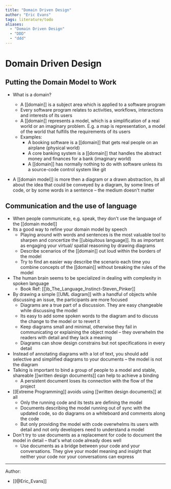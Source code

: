 ```yaml
---
title: "Domain Driven Design"
author: "Eric Evans"
tags: literature/todo
aliases:
  - "Domain Driven Design"
  - "DDD"
  - "ddd"
---
```


# Domain Driven Design

## Putting the Domain Model to Work
- What is a domain?
	- A [[domain]] is a subject area which is applied to a software program
	- Every software program relates to activities, workflows, interactions and interests of its users
	- A [[domain]] represents a model, which is a simplification of a real world or an imaginary problem. E.g. a map is representation, a model of the world that fulfills the requirements of its users
	- Examples:
		- A booking software is a [[domain]] that gets real people on an airplane (physical world)
		- A core banking system is a [[domain]] that handles the abstract money and finances for a bank (imaginary world)
		- A [[domain]] has normally nothing to do with software unless its a source-code control system like git

- A [[domain model]] is more then a diagram or a drawn abstraction, its all about the idea that could be conveyed by a diagram, by some lines of code, or by some words in a sentence – the medium doesn't matter

## Communication and the use of language
- When people communicate, e.g. speak, they don't use the language of the [[domain model]]
- Its a good way to refine your domain model by speech
	- Playing around with words and sentences is the most valuable tool to sharpen and concertize the [[ubiquitous language]]. Its as important as engaging your virtual/ spatial reasoning by drawing diagrams
	- Describe scenarios of the [[domain]] out loud within the borders of the model
	- Try to find an easier way describe the scenario each time you combine concepts of the [[domain]] without breaking the rules of the model
- The human brain seems to be specialized in dealing with complexity in spoken language
	- Book Ref: [[}b_The_Language_Instinct-Steven_Pinker]]
- By drawing a simple [[UML diagram]] with a handful of objects while discussing an issue, the participants are more focused
	- Diagrams are a true part of a discussion. They are easy changeable while discussing the model
	- Its easy to add some spoken words to the diagram and to discuss the change to the model or to revert it
	- Keep diagrams small and minimal, otherwise they fail in communicating or explaining the object model – they overwhelm the readers with detail and they lack a meaning 
	- Diagrams can show design constrains but not specifications in every detail
- Instead of annotating diagrams with a lot of text, you should add selective and simplified diagrams to your documents – the model is not the diagram
- Talking is important to bind a group of people to a model and stable, shareable [[written design documents]] can help to achieve a binding
	- A persistent document loses its connection with the flow of the project
- [[Extreme Programming]] avoids using [[written design documents]] at all
	- Only the running code and its tests are defining the model
	- Documents describing the model running out of sync with the updated code, so do diagrams on a whiteboard and comments along the code
	- But only providing the model with code overwhelms its users with detail and not only developers need to understand a model
- Don't try to use documents as a replacement for code to document the model in detail – that's what code already does well
	- Use documents as a bridge between your code and your conversations. They give your model meaning and insight that neither your code nor your conversations can express

***

Author:
- [[@Eric_Evans]]
